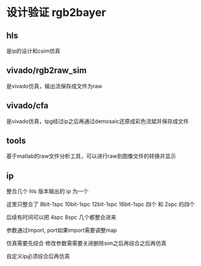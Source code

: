 # 设计验证 rgb2bayer #

## hls 

是ip的设计和csim仿真

## vivado/rgb2raw_sim

是vivado仿真，输出流保存成文件为raw

## vivado/cfa

是vivado仿真，tpg经过ip之后再通过demosaic还原成彩色流斌并保存成文件

## tools

基于matlab的raw文件分析工具，可以进行raw到图像文件的转换并显示

## ip

整合几个 hls 版本输出的 ip 为一个

这里只整合了 8bit-1spc 10bit-1spc 12bit-1spc 16bit-1spc 四个 和 2spc 的四个

后续有时间可以把 4spc 8spc 几个都整合进来

参数通过import, port如果import需要调整map

仿真需要先综合 修改参数需需要关闭删除sim之后再综合之后再仿真

自定义ip必须综合后再仿真